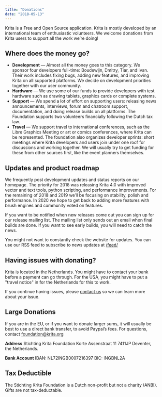 ```yaml
---
title: "Donations"
date: "2018-05-13"
---
```


Krita is a Free and Open Source application. Krita is mostly developed by an international team of enthusiastic volunteers. We welcome donations from Krita users to support all the work we’re doing!

## Where does the money go?

- **Development** — Almost all the money goes to this category. We sponsor four developers full-time: Boudewijn, Dmitry, Tiar, and Ivan. Their work includes fixing bugs, adding new features, and improving Krita on all supported platforms. We decide on development priorities together with our user community.
- **Hardware** — We use some of our funds to provide developers with test hardware such as drawing tablets, graphics cards or complete systems.
- **Support** — We spend a lot of effort on supporting users: releasing news announcements, interviews, forum and chatroom support, documentation, and doing release builds on all platforms. The Foundation supports two volunteers financially following the Dutch tax law.
- **Travel** — We support travel to international conferences, such as the Libre Graphics Meeting or art or comics conferences, where Krita can be represented. The foundation also organizes developer sprints: short meetings where Krita developers and users join under one roof for discussions and working together. We will usually try to get funding for these from other sources first, like the event planners themselves.

## Updates and product roadmap

We frequently post development updates and status reports on our homepage. The priority for 2018 was releasing Krita 4.0 with improved vector and text tools, python scripting, and performance improvements. For the remaining of 2018 and 2019 we’ll be focusing on stability, polish and performance. In 2020 we hope to get back to adding more features with brush engines and community voted on features.

If you want to be notified when new releases come out you can sign up for our release mailing list. The mailing list only sends out an email when final builds are done. If you want to see early builds, you will need to catch the news.

You might not want to constantly check the website for updates. You can use our RSS feed to subscribe to news updates at [/feed/](/feed/)

## Having issues with donating?

Krita is located in the Netherlands. You might have to contact your bank before a payment can go through. For the USA, you might have to put a "travel notice" in for the Netherlands for this to work.

If you continue having issues, please [contact us](/about/contact/) so we can learn more about your issue.

## Large Donations

If you are in the EU, or if you want to donate larger sums, it will usually be best to use a direct bank transfer, to avoid Paypal’s fees. For questions, contact foundation@krita.org

**Address** Stichting Krita Foundation Korte Assenstraat 11 7411JP Deventer, the Netherlands.

**Bank Account** IBAN: NL72INGB0007216397 BIC: INGBNL2A

## Tax Deductible

The Stichting Krita Foundation is a Dutch non-profit but not a charity (ANBI). Gifts are not tax-deductable.
